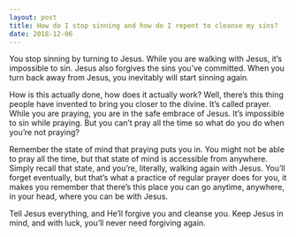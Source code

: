 ```yaml
---
layout: post
title: How do I stop sinning and how do I repent to cleanse my sins?
date: 2018-12-06
---
```


<p>You stop sinning by turning to Jesus. While you are walking with Jesus, it’s impossible to sin. Jesus also forgives the sins you’ve committed. When you turn back away from Jesus, you inevitably will start sinning again.</p><p>How is this actually done, how does it actually work? Well, there’s this thing people have invented to bring you closer to the divine. It’s called prayer. While you are praying, you are in the safe embrace of Jesus. It’s impossible to sin while praying. But you can’t pray all the time so what do you do when you’re not praying?</p><p>Remember the state of mind that praying puts you in. You might not be able to pray all the time, but that state of mind is accessible from anywhere. Simply recall that state, and you’re, literally, walking again with Jesus. You’ll forget eventually, but that’s what a practice of regular prayer does for you, it makes you remember that there’s this place you can go anytime, anywhere, in your head, where you can be with Jesus.</p><p>Tell Jesus everything, and He’ll forgive you and cleanse you. Keep Jesus in mind, and with luck, you’ll never need forgiving again.</p>
